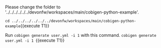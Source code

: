 

Please change the folder to &#39;../../../../../../devonfw/workspaces/main/cobigen-python-example&#39;.

`cd ../../../../../../devonfw/workspaces/main/cobigen-python-example`{{execute T1}}


Run `cobigen generate user.yml -i 1` with this command.
`cobigen generate user.yml -i 1 `{{execute T1}} 




